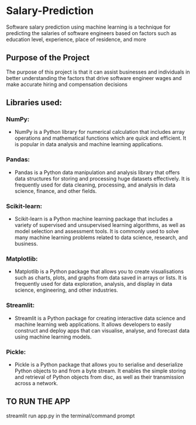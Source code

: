 # Salary-Prediction
Software salary prediction using machine learning is a technique for predicting the salaries of software engineers based on factors such as education level, experience, place of residence, and 
more

## Purpose of the Project 
The purpose of this project is that it can assist businesses and individuals in better understanding the factors that drive software engineer wages and make accurate hiring and compensation decisions

## Libraries used:
### NumPy:
- NumPy is a Python library for numerical calculation that includes array operations and mathematical functions which are quick and efficient. It is popular in data analysis and machine learning applications.

### Pandas:
- Pandas is a Python data manipulation and analysis library that offers data structures for storing and processing huge datasets effectively. It is frequently used for data cleaning, processing, and analysis in data science, finance, and other fields.

### Scikit-learn:
- Scikit-learn is a Python machine learning package that includes a variety of supervised and unsupervised learning algorithms, as well as model selection and assessment tools. It is commonly used to solve many machine learning problems related to data science, research, and business.

### Matplotlib:
- Matplotlib is a Python package that allows you to create visualisations such as charts, plots, and graphs from data saved in arrays or lists. It is frequently used for data exploration, analysis, and display in data science, engineering, and other industries.

### Streamlit:
- Streamlit is a Python package for creating interactive data science and machine learning web applications. It allows developers to easily construct and deploy apps that can visualise, analyse, and forecast data using machine learning models.

### Pickle:
- Pickle is a Python package that allows you to serialise and deserialize Python objects to and from a byte stream. It enables the simple storing and retrieval of Python objects from disc, as well as their transmission across a network.

## TO RUN THE APP 
streamlit run app.py
in the terminal/command prompt 
